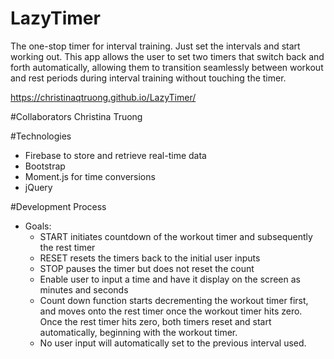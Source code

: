 # LazyTimer
The one-stop timer for interval training. Just set the intervals and start working out. This app allows the user to set two timers that switch back and forth automatically, allowing them to transition seamlessly between workout and rest periods during interval training without touching the timer. 

https://christinaqtruong.github.io/LazyTimer/

#Collaborators
Christina Truong


#Technologies
- Firebase to store and retrieve real-time data
- Bootstrap
- Moment.js for time conversions
- jQuery

#Development Process
- Goals:
    - START initiates countdown of the workout timer and subsequently the rest timer
    - RESET resets the timers back to the initial user inputs
    - STOP pauses the timer but does not reset the count
    - Enable user to input a time and have it display on the screen as minutes and seconds
    - Count down function starts decrementing the workout timer first, and moves onto the rest timer once the workout timer hits zero. Once the rest timer hits zero, both timers reset and start automatically, beginning with the workout timer.
    - No user input will automatically set to the previous interval used. 